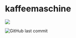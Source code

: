 # kaffeemaschine
<p><img src="https://img.shields.io/badge/build-passing-green"/></p><img alt="GitHub last commit" src="https://img.shields.io/github/last-commit/minutiaes/kaffeemaschine">

